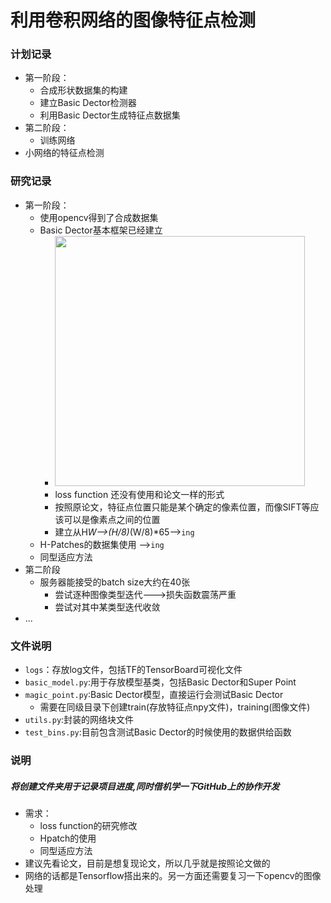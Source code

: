 # 利用卷积网络的图像特征点检测

### 计划记录

- 第一阶段：
	- 合成形状数据集的构建
	- 建立Basic Dector检测器
	- 利用Basic Dector生成特征点数据集
- 第二阶段：
	- 训练网络
- 小网络的特征点检测

### 研究记录
- 第一阶段：
	- 使用opencv得到了合成数据集
	- Basic Dector基本框架已经建立
		- <image src='net.png' width='400px'>
		- loss function 还没有使用和论文一样的形式
		- 按照原论文，特征点位置只能是某个确定的像素位置，而像SIFT等应该可以是像素点之间的位置
		- 建立从H*W-->(H/8)*(W/8)*65-->`ing`
	- H-Patches的数据集使用  -->`ing`
	- 同型适应方法
- 第二阶段
	- 服务器能接受的batch size大约在40张
		- 尝试逐种图像类型迭代--->损失函数震荡严重
		- 尝试对其中某类型迭代收敛
- ...

### 文件说明
- `logs`：存放log文件，包括TF的TensorBoard可视化文件
- `basic_model.py`:用于存放模型基类，包括Basic Dector和Super Point
- `magic_point.py`:Basic Dector模型，直接运行会测试Basic Dector
	- 需要在同级目录下创建train(存放特征点npy文件)，training(图像文件)
- `utils.py`:封装的网络块文件
- `test_bins.py`:目前包含测试Basic Dector的时候使用的数据供给函数

### 说明
##### 将创建文件夹用于记录项目进度,同时借机学一下GitHub上的协作开发
- 需求：
	- loss function的研究修改
	- Hpatch的使用
	- 同型适应方法
- 建议先看论文，目前是想复现论文，所以几乎就是按照论文做的
- 网络的话都是Tensorflow搭出来的。另一方面还需要复习一下opencv的图像处理